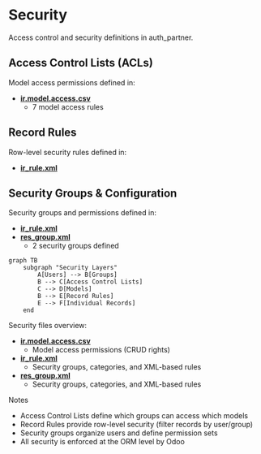 # Security

Access control and security definitions in auth_partner.

## Access Control Lists (ACLs)

Model access permissions defined in:
- **[ir.model.access.csv](../auth_partner/security/ir.model.access.csv)**
  - 7 model access rules

## Record Rules

Row-level security rules defined in:
- **[ir_rule.xml](../auth_partner/security/ir_rule.xml)**

## Security Groups & Configuration

Security groups and permissions defined in:
- **[ir_rule.xml](../auth_partner/security/ir_rule.xml)**
- **[res_group.xml](../auth_partner/security/res_group.xml)**
  - 2 security groups defined

```mermaid
graph TB
    subgraph "Security Layers"
        A[Users] --> B[Groups]
        B --> C[Access Control Lists]
        C --> D[Models]
        B --> E[Record Rules]
        E --> F[Individual Records]
    end
```

Security files overview:
- **[ir.model.access.csv](../auth_partner/security/ir.model.access.csv)**
  - Model access permissions (CRUD rights)
- **[ir_rule.xml](../auth_partner/security/ir_rule.xml)**
  - Security groups, categories, and XML-based rules
- **[res_group.xml](../auth_partner/security/res_group.xml)**
  - Security groups, categories, and XML-based rules

Notes
- Access Control Lists define which groups can access which models
- Record Rules provide row-level security (filter records by user/group)
- Security groups organize users and define permission sets
- All security is enforced at the ORM level by Odoo
